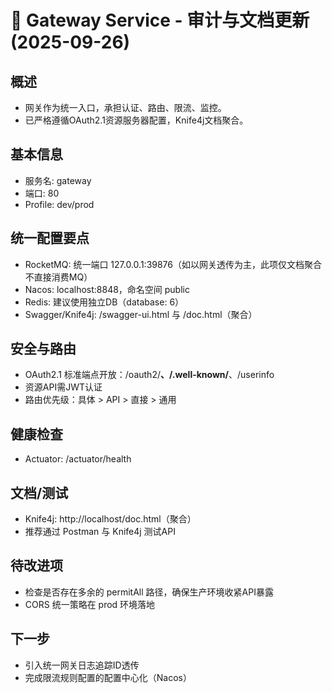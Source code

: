 # 🚪 Gateway Service - 审计与文档更新 (2025-09-26)

## 概述
- 网关作为统一入口，承担认证、路由、限流、监控。
- 已严格遵循OAuth2.1资源服务器配置，Knife4j文档聚合。

## 基本信息
- 服务名: gateway
- 端口: 80
- Profile: dev/prod

## 统一配置要点
- RocketMQ: 统一端口 127.0.0.1:39876（如以网关透传为主，此项仅文档聚合不直接消费MQ）
- Nacos: localhost:8848，命名空间 public
- Redis: 建议使用独立DB（database: 6）
- Swagger/Knife4j: /swagger-ui.html 与 /doc.html（聚合）

## 安全与路由
- OAuth2.1 标准端点开放：/oauth2/**、/.well-known/**、/userinfo
- 资源API需JWT认证
- 路由优先级：具体 > API > 直接 > 通用

## 健康检查
- Actuator: /actuator/health

## 文档/测试
- Knife4j: http://localhost/doc.html（聚合）
- 推荐通过 Postman 与 Knife4j 测试API

## 待改进项
- 检查是否存在多余的 permitAll 路径，确保生产环境收紧API暴露
- CORS 统一策略在 prod 环境落地

## 下一步
- 引入统一网关日志追踪ID透传
- 完成限流规则配置的配置中心化（Nacos）

